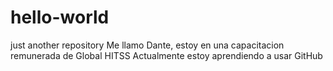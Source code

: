 # hello-world
just another repository
Me llamo Dante, estoy en una capacitacion remunerada de Global HITSS
Actualmente estoy aprendiendo a usar GitHub
